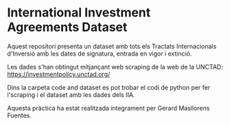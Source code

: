 # International Investment Agreements Dataset

Aquest repositori presenta un dataset amb tots els Tractats Internacionals d'Inversió amb les dates de signatura, entrada en vigor i extinció. 

Les dades s'han obtingut mitjançant web scraping de la web de la UNCTAD: https://investmentpolicy.unctad.org/

Dins la carpeta code and dataset es pot trobar el codi de python per fer l'scraping i el dataset amb les dades dels IIA.

Aquesta pràctica ha estat realitzada integrament per Gerard Masllorens Fuentes.
